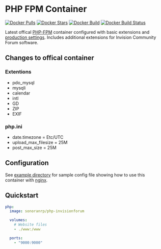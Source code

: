 # PHP FPM Container

[![Docker Pulls](https://img.shields.io/docker/pulls/sonoranrp/php-invisionforum.svg)](https://hub.docker.com/r/sonoranrp/php-invisionforum/)
[![Docker Stars](https://img.shields.io/docker/stars/sonoranrp/php-invisionforum.svg)](https://hub.docker.com/r/sonoranrp/php-invisionforum/)
[![Docker Build](https://img.shields.io/docker/cloud/automated/sonoranrp/php-invisionforum.svg)](https://hub.docker.com/r/sonoranrp/php-invisionforum/)
[![Docker Build Status](https://img.shields.io/docker/cloud/build/sonoranrp/php-invisionforum.svg)](https://hub.docker.com/r/sonoranrp/php-invisionforum/)

Latest offical [PHP-FPM](https://hub.docker.com/_/php/) container configured with basic extensions and [production settings](https://github.com/php/php-src/blob/master/php.ini-production). Includes additional extensions for Invision Community Forum software.

## Changes to offical container

### Extentions

- pdo_mysql
- mysqli
- calendar
- intl
- GD
- ZIP
- EXIF

### php.ini

- date.timezone = Etc/UTC
- upload_max_filesize = 25M
- post_max_size = 25M

## Configuration

See [example directory](https://github.com/SonoranRP/docker-php/tree/master/example) for sample config file showing how to use this container with [nginx](https://hub.docker.com/_/nginx/).

## Quickstart

```yml
php:
  image: sonoranrp/php-invisionforum

  volumes:
    # Website files
    - ./www:/www

  ports:
    - "9000:9000"
```
